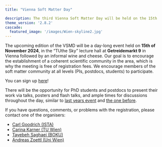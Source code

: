 ```yaml
---
title: "Vienna Soft Matter Day"

description: The third Vienna Soft Matter Day will be held on the 15th of November 2024 at the Technical University of Vienna.
theme_version: '2.8.2'
cascade:
  featured_image: '/images/Wien-skyline2.jpg'
---
```


The upcoming edition of the VSMD will be a day-long event held on **15th of November 2024**, in the 
“TUthe Sky” lecture hall at **Getreidemarkt 9** in Vienna followed by an informal wine and cheese. 
Our goal is to encourage the establishment of a coherent scientific community in the area, which is why the meeting is free of registration fees. 
We encourage members of the soft matter community at all levels (PIs, postdocs, students) to participate.

You can sign up [here](https://forms.gle/xyVuYfijzsntn3dP9)!

There will be the opportunity for PhD students and postdocs to present their work via talks, posters and flash talks, and ample times for discussions throughout the day, similar to [last years event](vsmd23) and [the one before](vsmd22). 

If you have questions, comments, or problems with the registration, please contact one of the organisers:

* [Carl Goodrich (ISTA)](mailto:carl.goodrich@ist.ac.at)
* [Carina Karner (TU Wien)](mailto:carina.karner@tuwien.ac.at)
* [Tayebeh Saghaei (BOKU)](mailto:t.saghaei@boku.ac.at)
* [Andreas Zoettl (Uni Wien)](mailto:andreas.zoettl@univie.ac.at)




